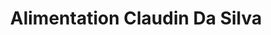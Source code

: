---
title: "Alimentation Claudin Da Silva"
url: /saguenay/alimentation-claudin-da-silva/
shop: Supermarkt
---